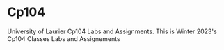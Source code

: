 # Cp104
University of Laurier Cp104 Labs and Assignments. 
This is Winter 2023's Cp104 Classes Labs and Assignements
